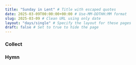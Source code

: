 ```yaml
---
title: "Sunday in Lent" # Title with escaped quotes
date: 2025-03-09T00:00:00+00:00 # Use-MM-DDTHH:MM format
slug: 2025-03-09 # Clean URL using only date
layout: "days/single" # Specify the layout for these pages
draft: false # Set to true to hide the page
---
```


### Collect


### Hymn